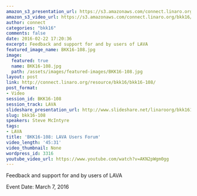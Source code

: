 ```yaml
---
amazon_s3_presentation_url: https://s3.amazonaws.com/connect.linaro.org/bkk16/Presentations/Monday/BKK16-108.pdf
amazon_s3_video_url: https://s3.amazonaws.com/connect.linaro.org/bkk16/Videos/Monday/BKK16-108%20LAVA%20User%20Forum.mp4
author: connect
categories: "bkk16"
comments: false
date: 2016-02-22 17:20:36
excerpt: Feedback and support for and by users of LAVA
featured_image_name: BKK16-108.jpg
image:
  featured: true
  name: BKK16-108.jpg
  path: /assets/images/featured-images/BKK16-108.jpg
layout: post
link: http://connect.linaro.org/resource/bkk16/bkk16-108/
post_format:
- Video
session_id: BKK16-108
session_track: LAVA
slideshare_presentation_url: http://www.slideshare.net/linaroorg/bkk16108-lava-users-forum
slug: bkk16-108
speakers: Steve McIntyre
tags:
- LAVA
title: 'BKK16-108: LAVA Users Forum'
video_length: '45:31'
video_thumbnail: None
wordpress_id: 3316
youtube_video_url: https://www.youtube.com/watch?v=AKN2pWgm0gg
---
```


Feedback and support for and by users of LAVA

Event Date: March 7, 2016